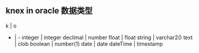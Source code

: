 
## knex in oracle 数据类型

k | o
- | -
integer  | integer
declimal | number
float    | float
string   | varchar2()
text     | clob
boolean  | number(1)
date     | date
dateTime | timestamp
